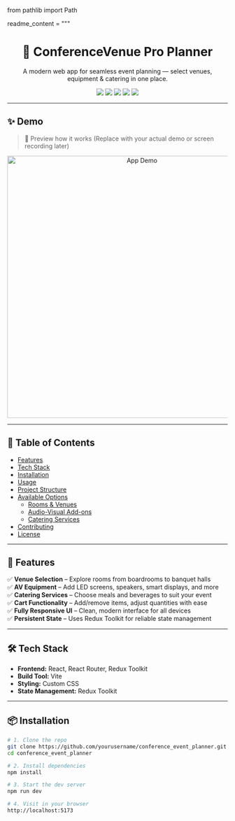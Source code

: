from pathlib import Path

readme_content = """
<h1 align="center">🎯 ConferenceVenue Pro Planner</h1>
<p align="center">
  A modern web app for seamless event planning — select venues, equipment & catering in one place.
</p>

<p align="center">
  <img src="https://img.shields.io/github/stars/yourusername/conference_event_planner?style=for-the-badge" />
  <img src="https://img.shields.io/github/issues/yourusername/conference_event_planner?style=for-the-badge" />
  <img src="https://img.shields.io/github/license/yourusername/conference_event_planner?style=for-the-badge" />
  <img src="https://img.shields.io/badge/PRs-Welcome-brightgreen?style=for-the-badge" />
  <img src="https://img.shields.io/badge/Deployed-Vercel-blueviolet?style=for-the-badge" />
</p>

---

## ✨ Demo

> 🎥 Preview how it works (Replace with your actual demo or screen recording later)

<p align="center">
  <img src="https://media.giphy.com/media/QBd2kLB5qDmysEXre9/giphy.gif" alt="App Demo" width="600" />
</p>

---

## 📌 Table of Contents

- [Features](#features)
- [Tech Stack](#tech-stack)
- [Installation](#installation)
- [Usage](#usage)
- [Project Structure](#project-structure)
- [Available Options](#available-options)
  - [Rooms & Venues](#rooms--venues)
  - [Audio-Visual Add-ons](#audio-visual-add-ons)
  - [Catering Services](#catering-services)
- [Contributing](#contributing)
- [License](#license)

---

## 🚀 Features

✅ **Venue Selection** – Explore rooms from boardrooms to banquet halls  
✅ **AV Equipment** – Add LED screens, speakers, smart displays, and more  
✅ **Catering Services** – Choose meals and beverages to suit your event  
✅ **Cart Functionality** – Add/remove items, adjust quantities with ease  
✅ **Fully Responsive UI** – Clean, modern interface for all devices  
✅ **Persistent State** – Uses Redux Toolkit for reliable state management

---

## 🛠️ Tech Stack

- **Frontend:** React, React Router, Redux Toolkit  
- **Build Tool:** Vite  
- **Styling:** Custom CSS  
- **State Management:** Redux Toolkit

---

## 📦 Installation

```bash
# 1. Clone the repo
git clone https://github.com/yourusername/conference_event_planner.git
cd conference_event_planner

# 2. Install dependencies
npm install

# 3. Start the dev server
npm run dev

# 4. Visit in your browser
http://localhost:5173
